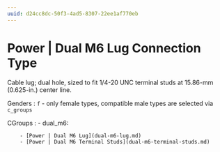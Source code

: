 ```yaml
---
uuid: d24cc8dc-50f3-4ad5-8307-22ee1af770eb
---
```

# Power | Dual M6 Lug Connection Type

Cable lug; dual hole, sized to fit 1/4-20 UNC terminal studs at 15.86-mm (0.625-in.) center line.

Genders
: `f` - only female types, compatible male types are selected via `c_groups`

CGroups
:   - dual_m6:

        - [Power | Dual M6 Lug](dual-m6-lug.md)
        - [Power | Dual M6 Terminal Studs](dual-m6-terminal-studs.md)
